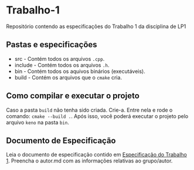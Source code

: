 # Trabalho-1
Repositório contendo as especificações do Trabalho 1 da disciplina de LP1

## Pastas e especificações

- src - Contém todos os arquivos ``.cpp``.
- include - Contém todos os arquivos ``.h``.
- bin - Contém todos os aquivos binários (executáveis).
- build - Contém os arquivos que o ``cmake`` cria.

## Como compilar e executar o projeto

 Caso a pasta ``build`` não tenha sido criada. Crie-a. Entre nela e rode o comando: ``cmake --build
 .``.
  Após isso, você poderá executar o projeto pelo arquivo ``keno`` na pasta ``bin``.

## Documento de Especificação

Leia o documento de especificação contido em [Especificação do Trabalho 1](https://docs.google.com/document/d/1nwQxiP9YQzU3O-H4YQMqWRtylqO1AOke8y1rQF7cPEc/edit?usp=sharing). Preencha o autor.md com as informações relativas ao grupo/autor.

